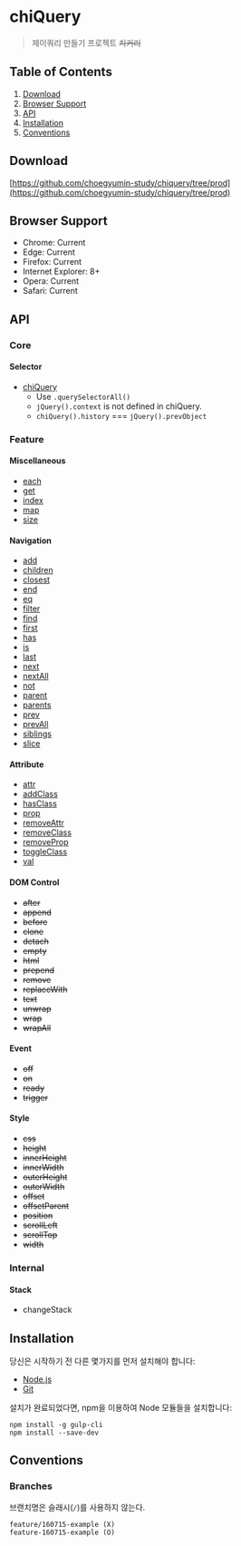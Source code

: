 # chiQuery

> 제이쿼리 만들기 프로젝트 <del>치커리</del>

## Table of Contents

1. [Download](#download)
1. [Browser Support](#browser-support)
1. [API](#api)
1. [Installation](#installation)
1. [Conventions](#conventions)

## Download

[https://github.com/choegyumin-study/chiquery/tree/prod](https://github.com/choegyumin-study/chiquery/tree/prod)

## Browser Support

- Chrome: Current
- Edge: Current
- Firefox: Current
- Internet Explorer: 8+
- Opera: Current
- Safari: Current

## API

### Core

#### Selector

- [chiQuery](https://api.jquery.com/jQuery/)
  - Use `.querySelectorAll()`
  - `jQuery().context` is not defined in chiQuery.
  - `chiQuery().history` === `jQuery().prevObject`

### Feature

#### Miscellaneous

- [each](https://api.jquery.com/each/)
- [get](https://api.jquery.com/get/)
- [index](https://api.jquery.com/index/)
- [map](https://api.jquery.com/map/)
- [size](https://api.jquery.com/size/)

#### Navigation

- [add](https://api.jquery.com/add/)
- [children](https://api.jquery.com/children/)
- [closest](https://api.jquery.com/closest/)
- [end](https://api.jquery.com/end/)
- [eq](https://api.jquery.com/eq/)
- [filter](https://api.jquery.com/filter/)
- [find](https://api.jquery.com/find/)
- [first](https://api.jquery.com/first/)
- [has](https://api.jquery.com/has/)
- [is](https://api.jquery.com/is/)
- [last](https://api.jquery.com/last/)
- [next](https://api.jquery.com/next/)
- [nextAll](https://api.jquery.com/nextAll/)
- [not](https://api.jquery.com/not/)
- [parent](https://api.jquery.com/parent/)
- [parents](https://api.jquery.com/parents/)
- [prev](https://api.jquery.com/prev/)
- [prevAll](https://api.jquery.com/prevAll/)
- [siblings](https://api.jquery.com/siblings/)
- [slice](https://api.jquery.com/slice/)

#### Attribute

- [attr](https://api.jquery.com/attr/)
- [addClass](https://api.jquery.com/addClass/)
- [hasClass](https://api.jquery.com/hasClass/)
- [prop](https://api.jquery.com/prop/)
- [removeAttr](https://api.jquery.com/removeAttr/)
- [removeClass](https://api.jquery.com/removeClass/)
- [removeProp](https://api.jquery.com/removeProp/)
- [toggleClass](https://api.jquery.com/toggleClass/)
- [val](https://api.jquery.com/val/)

#### DOM Control

- <del>after</del>
- <del>append</del>
- <del>before</del>
- <del>clone</del>
- <del>detach</del>
- <del>empty</del>
- <del>html</del>
- <del>prepend</del>
- <del>remove</del>
- <del>replaceWith</del>
- <del>text</del>
- <del>unwrap</del>
- <del>wrap</del>
- <del>wrapAll</del>

#### Event

- <del>off</del>
- <del>on</del>
- <del>ready</del>
- <del>trigger</del>

#### Style

- <del>css</del>
- <del>height</del>
- <del>innerHeight</del>
- <del>innerWidth</del>
- <del>outerHeight</del>
- <del>outerWidth</del>
- <del>offset</del>
- <del>offsetParent</del>
- <del>position</del>
- <del>scrollLeft</del>
- <del>scrollTop</del>
- <del>width</del>

### Internal

#### Stack

- changeStack

## Installation

당신은 시작하기 전 다른 몇가지를 먼저 설치해야 합니다:

- <a href="http://nodejs.org/" target="_blank" rel="external">Node.js</a>
- <a href="http://git-scm.com/" target="_blank" rel="external">Git</a>

설치가 완료되었다면, npm을 이용하여 Node 모듈들을 설치합니다:

```shell
npm install -g gulp-cli
npm install --save-dev
```

## Conventions

### Branches

브랜치명은 슬래시(`/`)를 사용하지 않는다.

```text
feature/160715-example (X)
feature-160715-example (O)
```
